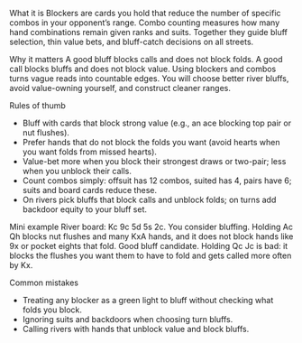 What it is
Blockers are cards you hold that reduce the number of specific combos in your opponent’s range. Combo counting measures how many hand combinations remain given ranks and suits. Together they guide bluff selection, thin value bets, and bluff-catch decisions on all streets.

Why it matters
A good bluff blocks calls and does not block folds. A good call blocks bluffs and does not block value. Using blockers and combos turns vague reads into countable edges. You will choose better river bluffs, avoid value-owning yourself, and construct cleaner ranges.

Rules of thumb

* Bluff with cards that block strong value (e.g., an ace blocking top pair or nut flushes).
* Prefer hands that do not block the folds you want (avoid hearts when you want folds from missed hearts).
* Value-bet more when you block their strongest draws or two-pair; less when you unblock their calls.
* Count combos simply: offsuit has 12 combos, suited has 4, pairs have 6; suits and board cards reduce these.
* On rivers pick bluffs that block calls and unblock folds; on turns add backdoor equity to your bluff set.

Mini example
River board: Kc 9c 5d 5s 2c. You consider bluffing. Holding Ac Qh blocks nut flushes and many KxA hands, and it does not block hands like 9x or pocket eights that fold. Good bluff candidate. Holding Qc Jc is bad: it blocks the flushes you want them to have to fold and gets called more often by Kx.

Common mistakes

* Treating any blocker as a green light to bluff without checking what folds you block.
* Ignoring suits and backdoors when choosing turn bluffs.
* Calling rivers with hands that unblock value and block bluffs.
